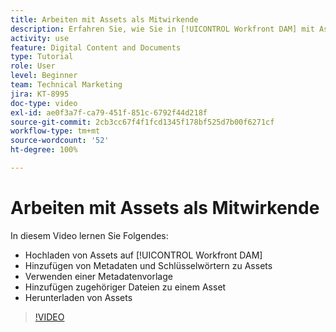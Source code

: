 ```yaml
---
title: Arbeiten mit Assets als Mitwirkende
description: Erfahren Sie, wie Sie in [!UICONTROL Workfront DAM] mit Assets arbeiten können.
activity: use
feature: Digital Content and Documents
type: Tutorial
role: User
level: Beginner
team: Technical Marketing
jira: KT-8995
doc-type: video
exl-id: ae0f3a7f-ca79-451f-851c-6792f44d218f
source-git-commit: 2cb3cc67f4f1fcd1345f178bf525d7b00f6271cf
workflow-type: tm+mt
source-wordcount: '52'
ht-degree: 100%

---
```


# Arbeiten mit Assets als Mitwirkende

In diesem Video lernen Sie Folgendes:

* Hochladen von Assets auf [!UICONTROL Workfront DAM]
* Hinzufügen von Metadaten und Schlüsselwörtern zu Assets
* Verwenden einer Metadatenvorlage
* Hinzufügen zugehöriger Dateien zu einem Asset
* Herunterladen von Assets

>[!VIDEO](https://video.tv.adobe.com/v/335255/?quality=12&learn=on)
